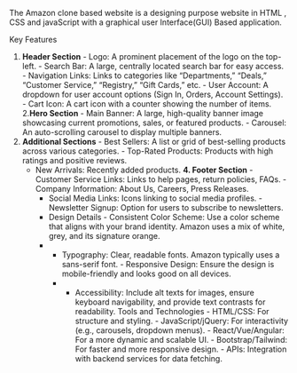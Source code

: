 The Amazon clone based website is a designing purpose website in HTML , CSS and javaScript with a graphical user Interface(GUI) Based application. 

Key Features 

1. **Header Section** - Logo: A prominent placement of the logo on the top-left. - Search Bar: A large, centrally located search bar for easy access. - Navigation Links: Links to categories like “Departments,” “Deals,” “Customer Service,” “Registry,” “Gift Cards,” etc. - User Account: A dropdown for user account options (Sign In, Orders, Account Settings). - Cart Icon: A cart icon with a counter showing the number of items.
2.**Hero Section** - Main Banner: A large, high-quality banner image showcasing current promotions, sales, or featured products. - Carousel: An auto-scrolling carousel to display multiple banners.
3. **Additional Sections** - Best Sellers: A list or grid of best-selling products across various categories. - Top-Rated Products: Products with high ratings and positive reviews.
   - New Arrivals: Recently added products.
**4. Footer Section** - Customer Service Links: Links to help pages, return policies, FAQs. - Company Information: About Us, Careers, Press Releases.
     - Social Media Links: Icons linking to social media profiles. - Newsletter Signup: Option for users to subscribe to newsletters.
     - Design Details - Consistent Color Scheme: Use a color scheme that aligns with your brand identity. Amazon uses a mix of white, grey, and its signature orange.
     - - Typography: Clear, readable fonts. Amazon typically uses a sans-serif font. - Responsive Design: Ensure the design is mobile-friendly and looks good on all devices.
       -  - Accessibility: Include alt texts for images, ensure keyboard navigability, and provide text contrasts for readability. Tools and Technologies - HTML/CSS: For structure and styling. - JavaScript/jQuery: For interactivity (e.g., carousels, dropdown menus). - React/Vue/Angular: For a more dynamic and scalable UI. - Bootstrap/Tailwind: For faster and more responsive design. - APIs: Integration with backend services for data fetching.
   
